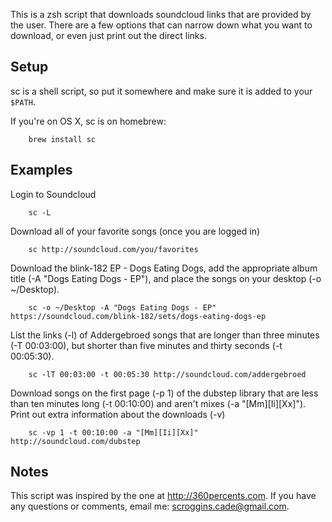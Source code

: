 This is a zsh script that downloads soundcloud links that are provided by the user. There are a few options that can narrow down what you want to download, or even just print out the direct links.

Setup
-----

sc is a shell script, so put it somewhere and make sure it is added to your `$PATH`. 

If you're on OS X, sc is on homebrew:
        
        brew install sc

Examples
--------
 Login to Soundcloud

        sc -L

 Download all of your favorite songs (once you are logged in)

        sc http://soundcloud.com/you/favorites

 Download the blink-182 EP - Dogs Eating Dogs, add the appropriate album title (-A "Dogs Eating Dogs - EP"), and place the songs on your desktop (-o ~/Desktop).
 
        sc -o ~/Desktop -A "Dogs Eating Dogs - EP" https://soundcloud.com/blink-182/sets/dogs-eating-dogs-ep

 List the links (-l) of Addergebroed songs that are longer than three minutes (-T 00:03:00), but shorter than five minutes and thirty seconds (-t 00:05:30).
        
        sc -lT 00:03:00 -t 00:05:30 http://soundcloud.com/addergebroed

 Download songs on the first page (-p 1) of the dubstep library that are less than ten minutes long (-t 00:10:00) and aren't mixes (-a "[Mm][Ii][Xx]"). Print out extra information about the downloads (-v)
        
        sc -vp 1 -t 00:10:00 -a "[Mm][Ii][Xx]" http://soundcloud.com/dubstep

Notes
-----
This script was inspired by the one at http://360percents.com. If you have any questions or comments, email me: scroggins.cade@gmail.com.
